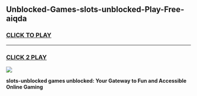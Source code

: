 
## Unblocked-Games-slots-unblocked-Play-Free-aiqda
<h3>
<a href="https://premium76.site?title=slots-unblocked&ref=10A">CLICK TO PLAY</a></h3>
<hr>

<h3>
<a href="https://premium76.site?title=slots-unblocked&ref=10A">CLICK 2 PLAY</a>
  
</h3>

<a href="https://premium76.site?title=slots-unblocked&ref=10A"><img src="https://clearcache.store/games.png"></a>


**slots-unblocked games unblocked: Your Gateway to Fun and Accessible Online Gaming**
